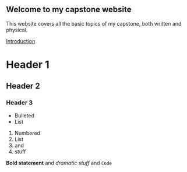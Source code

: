 ## Welcome to my capstone website

This website covers all the basic topics of my capstone, both written and physical.

[Introduction](Intro)

# Header 1
## Header 2
### Header 3

- Bulleted
- List

1. Numbered
1. List
1. and
1. stuff

**Bold statement** and _dramatic stuff_ and `Code`
